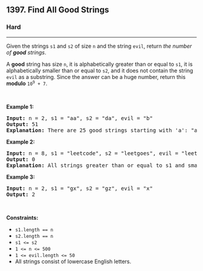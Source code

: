 <h2>1397. Find All Good Strings</h2><h3>Hard</h3><hr><div><p>Given the strings <code>s1</code> and <code>s2</code> of size <code>n</code> and the string <code>evil</code>, return <em>the number of <strong>good</strong> strings</em>.</p>

<p>A <strong>good</strong> string has size <code>n</code>, it is alphabetically greater than or equal to <code>s1</code>, it is alphabetically smaller than or equal to <code>s2</code>, and it does not contain the string <code>evil</code> as a substring. Since the answer can be a huge number, return this <strong>modulo</strong> <code>10<sup>9</sup> + 7</code>.</p>

<p>&nbsp;</p>
<p><strong>Example 1:</strong></p>

<pre><strong>Input:</strong> n = 2, s1 = "aa", s2 = "da", evil = "b"
<strong>Output:</strong> 51 
<strong>Explanation:</strong> There are 25 good strings starting with 'a': "aa","ac","ad",...,"az". Then there are 25 good strings starting with 'c': "ca","cc","cd",...,"cz" and finally there is one good string starting with 'd': "da".&nbsp;
</pre>

<p><strong>Example 2:</strong></p>

<pre><strong>Input:</strong> n = 8, s1 = "leetcode", s2 = "leetgoes", evil = "leet"
<strong>Output:</strong> 0 
<strong>Explanation:</strong> All strings greater than or equal to s1 and smaller than or equal to s2 start with the prefix "leet", therefore, there is not any good string.
</pre>

<p><strong>Example 3:</strong></p>

<pre><strong>Input:</strong> n = 2, s1 = "gx", s2 = "gz", evil = "x"
<strong>Output:</strong> 2
</pre>

<p>&nbsp;</p>
<p><strong>Constraints:</strong></p>

<ul>
	<li><code>s1.length == n</code></li>
	<li><code>s2.length == n</code></li>
	<li><code>s1 &lt;= s2</code></li>
	<li><code>1 &lt;= n &lt;= 500</code></li>
	<li><code>1 &lt;= evil.length &lt;= 50</code></li>
	<li>All strings consist of lowercase English letters.</li>
</ul>
</div>